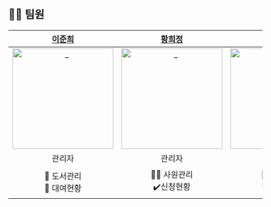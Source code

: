 ## 🙌🏻 팀원

|                                                                         [이준희](https://github.com/juneheel)                                                                          |                                                                                     [황희정](https://github.com/hwangheejung)                                                                                      |                                                 [송헌욱](https://github.com/IToriginal)                                                 |                                                [권혁규](https://github.com/hyukkyu)                                                 |
|:-----------------------------------------------------------------------------------------------------------------------------------------------------------------------------------:|:---------------------------------------------------------------------------------------------------------------------------------------------------------------------------------------------------------------:|:------------------------------------------------------------------------------------------------------------------------------------:|:--------------------------------------------------------------------------------------------------------------------------------:|
| <a href="https://github.com/juneheel"> <img src="https://avatars.githubusercontent.com/u/131724311?s=400&u=2c66ac15454425f81f9f4345bf606f9286f685a9&v=4" width=200px alt="_"/> </a> | <a href="https://github.com/hwangheejung"> <img src="https://i.namu.wiki/i/b-cBwT8oqwdK5NyioawmLcTJb8wqkIkgE93uSpAKJGnn6ZtyYpxLRqF1rXyIh2CfpZ_EDP2CXJwOV2Rtreh58A.webp" width=200px height=200px alt="_"/> </a> | <a href="https://github.com/IToriginal"> <img src="https://avatars.githubusercontent.com/u/117193889?v=4" width=200px alt="_"/> </a> | <a href="https://github.com/hyukkyu"> <img src="https://avatars.githubusercontent.com/u/81544639?v=4" width=200px alt="_"/> </a> |
|                                                                                         관리자                                                                                         |                                                                                                       관리자                                                                                                       |                                                                  유저                                                                  |                                                                유저                                                                |
|                                                                             📁 도서관리 <br/> 🧢 대여현황 <br/>                                                                             |                                                                                             🧑‍💼 사원관리 <br/> ✔️신청현황                                                                                             |                                                     📖 도서 대여 <br/>  🔍대여정보 <br/>                                                     |                                                      💻 대여 현황 <br/> 📚도서 신청                                                      |